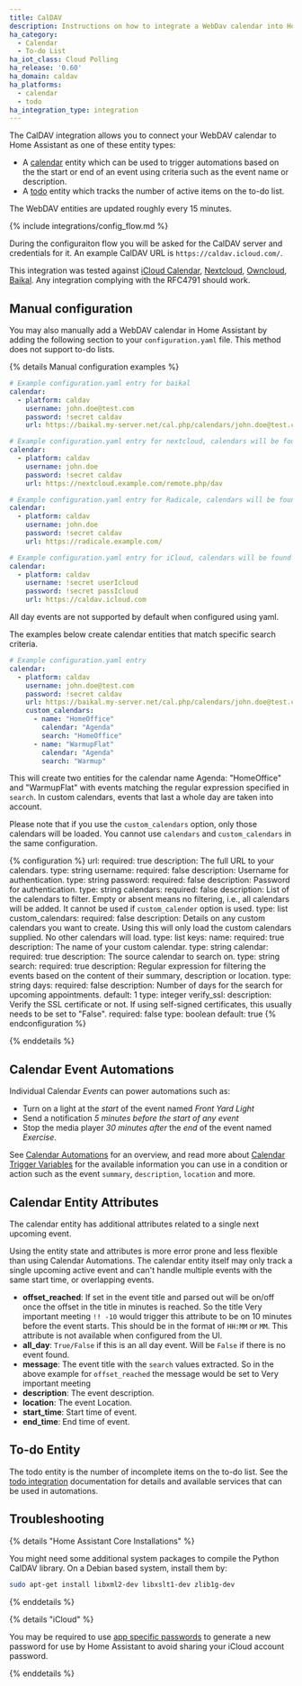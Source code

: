 ```yaml
---
title: CalDAV
description: Instructions on how to integrate a WebDav calendar into Home Assistant.
ha_category:
  - Calendar
  - To-do List
ha_iot_class: Cloud Polling
ha_release: '0.60'
ha_domain: caldav
ha_platforms:
  - calendar
  - todo
ha_integration_type: integration
---
```


The CalDAV integration allows you to connect your WebDAV calendar to Home Assistant
as one of these entity types:

-  A [calendar](/integrations/calendar) entity which can be used to trigger automations based on the the start or end of an event using criteria such as the event name or description.
- A [todo](/integrations/todo) entity which tracks the number of active items
on the to-do list.

The WebDAV entities are updated roughly every 15 minutes. 

{% include integrations/config_flow.md %}

During the configuraiton flow you will be asked for the CalDAV server and credentials
for it. An example CalDAV URL is `https://caldav.icloud.com/`.

This integration was tested against [iCloud Calendar](https://www.icloud.com/calendar/), [Nextcloud](https://nextcloud.com/), [Owncloud](https://owncloud.org/), [Baikal](https://sabre.io/baikal/). Any integration complying with the RFC4791 should work.

## Manual configuration

You may also manually add a WebDAV calendar in Home Assistant by adding the following section to your `configuration.yaml` file. This method does not support to-do lists.

{% details Manual configuration examples %}

```yaml
# Example configuration.yaml entry for baikal
calendar:
  - platform: caldav
    username: john.doe@test.com
    password: !secret caldav
    url: https://baikal.my-server.net/cal.php/calendars/john.doe@test.com/default
```

```yaml
# Example configuration.yaml entry for nextcloud, calendars will be found automatically
calendar:
  - platform: caldav
    username: john.doe
    password: !secret caldav
    url: https://nextcloud.example.com/remote.php/dav
```

```yaml
# Example configuration.yaml entry for Radicale, calendars will be found automatically
calendar:
  - platform: caldav
    username: john.doe
    password: !secret caldav
    url: https://radicale.example.com/
```

```yaml
# Example configuration.yaml entry for iCloud, calendars will be found automatically
calendar:
  - platform: caldav
    username: !secret userIcloud
    password: !secret passIcloud
    url: https://caldav.icloud.com
```

All day events are not supported by default when configured using yaml.

The examples below create calendar entities that match specific search criteria.

```yaml
# Example configuration.yaml entry
calendar:
  - platform: caldav
    username: john.doe@test.com
    password: !secret caldav
    url: https://baikal.my-server.net/cal.php/calendars/john.doe@test.com/default
    custom_calendars:
      - name: "HomeOffice"
        calendar: "Agenda"
        search: "HomeOffice"
      - name: "WarmupFlat"
        calendar: "Agenda"
        search: "Warmup"
```

This will create two entities for the calendar name Agenda: "HomeOffice" and "WarmupFlat" with events matching the regular expression specified in `search`. In custom calendars, events that last a whole day are taken into account.

Please note that if you use the `custom_calendars` option, only those calendars will be loaded. You cannot use `calendars` and `custom_calendars` in the same configuration.

{% configuration %}
url:
  required: true
  description: The full URL to your calendars.
  type: string
username:
  required: false
  description: Username for authentication.
  type: string
password:
  required: false
  description: Password for authentication.
  type: string
calendars:
  required: false
  description: List of the calendars to filter. Empty or absent means no filtering, i.e., all calendars will be added. It cannot be used if `custom_calender` option is used.
  type: list
custom_calendars:
  required: false
  description: Details on any custom calendars you want to create. Using this will only load the custom calendars supplied. No other calendars will load.
  type: list
  keys:
    name:
      required: true
      description: The name of your custom calendar.
      type: string
    calendar:
      required: true
      description: The source calendar to search on.
      type: string
    search:
      required: true
      description: Regular expression for filtering the events based on the content of their summary, description or location.
      type: string
days:
  required: false
  description: Number of days for the search for upcoming appointments.
  default: 1
  type: integer
verify_ssl:
  description: Verify the SSL certificate or not. If using self-signed certificates, this usually needs to be set to "False".
  required: false
  type: boolean
  default: true
{% endconfiguration %}

{% enddetails %}


## Calendar Event Automations

Individual Calendar *Events* can power automations such as:

- Turn on a light at the *start* of the event named *Front Yard Light*
- Send a notification *5 minutes before the start of any event*
- Stop the media player *30 minutes after* the *end* of the event named *Exercise*.

See [Calendar Automations](/integrations/calendar#automation) for an overview, and read more about [Calendar Trigger Variables](/docs/automation/templating/#calendar) for the available information you can use in a condition or action such as the event `summary`, `description`, `location` and more.

## Calendar Entity Attributes

The calendar entity has additional attributes related to a single next upcoming event.

<div class='note'>

Using the entity state and attributes is more error prone and less flexible than using Calendar Automations. The calendar entity itself may only track a single upcoming active event and can't handle multiple events with the same start time, or overlapping events.

</div>

- **offset_reached**: If set in the event title and parsed out will be on/off once the offset in the title in minutes is reached. So the title Very important meeting `!! -10` would trigger this attribute to be on 10 minutes before the event starts. This should be in the format of `HH:MM` or `MM`. This attribute is not available when configured from the UI.
- **all_day**: `True/False` if this is an all day event. Will be `False` if there is no event found.
- **message**: The event title with the `search` values extracted. So in the above example for `offset_reached` the message would be set to Very important meeting
- **description**: The event description.
- **location**: The event Location.
- **start_time**: Start time of event.
- **end_time**: End time of event.

## To-do Entity

The todo entity is the number of incomplete items on the to-do list. See the
[todo integration](/integrations/todo) documentation for details and available
services that can be used in automations.

## Troubleshooting

{% details "Home Assistant Core Installations" %}

You might need some additional system packages to compile the Python CalDAV library. On a Debian based system, install them by:

```bash
sudo apt-get install libxml2-dev libxslt1-dev zlib1g-dev
```

{% enddetails %}

{% details "iCloud" %}

You may be required to use [app specific passwords](https://support.apple.com/en-us/102654)
to generate a new password for use by Home Assistant to avoid sharing your iCloud account
password.

{% enddetails %}